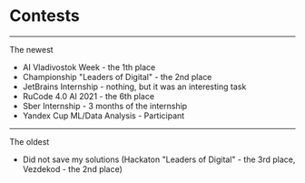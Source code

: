 # Contests

--- 
The newest
* AI Vladivostok Week - the 1th place
* Championship "Leaders of Digital" - the 2nd place
* JetBrains Internship - nothing, but it was an interesting task
* RuCode 4.0 AI 2021 - the 6th place
* Sber Internship - 3 months of the internship
* Yandex Cup ML/Data Analysis - Participant
--- 
The oldest

* Did not save my solutions (Hackaton "Leaders of Digital" - the 3rd place, Vezdekod - the 2nd place)
